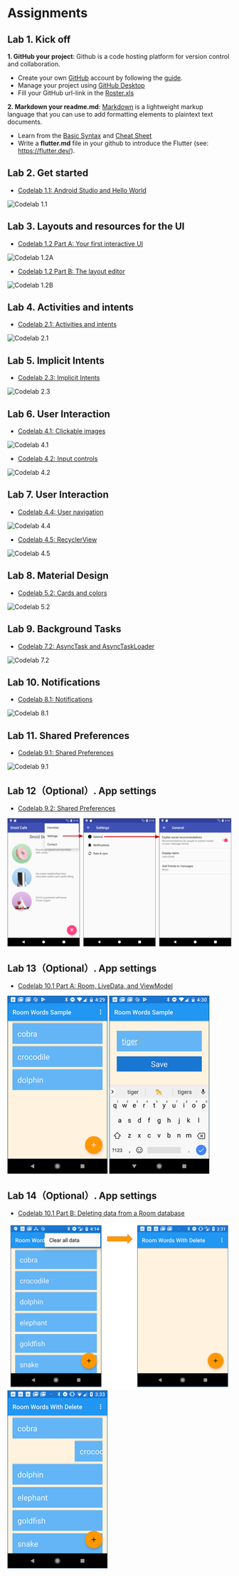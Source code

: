 # Assignments

## Lab 1. Kick off
<strong>1. GitHub your project</strong>: Github is a code hosting platform for version control and collaboration.

- Create your own [GitHub](https://github.com/) account by following the [guide](https://guides.github.com/activities/hello-world/).
- Manage your project using [GitHub Desktop](https://desktop.github.com/)
- Fill your GitHub url-link in the [Roster.xls](https://docs.qq.com/sheet/DRk1iYXJvd0FPdHNX)

<strong>2. Markdown your readme.md</strong>: [Markdown](https://www.markdownguide.org/) is a lightweight markup language that you can use to add formatting elements to plaintext text documents. 
- Learn from the [Basic Syntax](https://www.markdownguide.org/basic-syntax/) and [Cheat Sheet](https://www.markdownguide.org/cheat-sheet/)
- Write a <strong>flutter.md</strong> file in your github to introduce the Flutter (see: https://flutter.dev/).


## Lab 2. Get started
- [Codelab 1.1: Android Studio and Hello World](https://codelabs.developers.google.com/codelabs/android-training-hello-world/#0)

![Codelab 1.1](./assets/cl1.1.png)

## Lab 3. Layouts and resources for the UI
- [Codelab 1.2 Part A: Your first interactive UI](https://codelabs.developers.google.com/codelabs/android-training-layout-editor-part-a/)

![Codelab 1.2A](./assets/cl1.2A.png)

- [Codelab 1.2 Part B: The layout editor](https://codelabs.developers.google.com/codelabs/android-training-layout-editor-part-b/)

![Codelab 1.2B](./assets/cl1.2B.png)

## Lab 4. Activities and intents
- [Codelab 2.1: Activities and intents](https://codelabs.developers.google.com/codelabs/android-training-create-an-activity/index.html)

![Codelab 2.1](./assets/cl2.1.png)

## Lab 5. Implicit Intents
- [Codelab 2.3: Implicit Intents](https://codelabs.developers.google.com/codelabs/android-training-activity-with-implicit-intent/)

![Codelab 2.3](./assets/cl2.3.png)


## Lab 6. User Interaction
- [Codelab 4.1: Clickable images](https://codelabs.developers.google.com/codelabs/android-training-clickable-images)

![Codelab 4.1](./assets/cl4.1.png)

- [Codelab 4.2: Input controls](https://codelabs.developers.google.com/codelabs/android-training-input-controls)

![Codelab 4.2](./assets/cl4.2.png)

## Lab 7. User Interaction
- [Codelab 4.4: User navigation](https://codelabs.developers.google.com/codelabs/android-training-provide-user-navigation)

![Codelab 4.4](./assets/cl4.4.png)

- [Codelab 4.5: RecyclerView](https://codelabs.developers.google.com/codelabs/android-training-create-recycler-view)

![Codelab 4.5](./assets/cl4.5.png)

## Lab 8. Material Design
- [Codelab 5.2: Cards and colors](https://codelabs.developers.google.com/codelabs/android-training-cards-and-colors)

![Codelab 5.2](./assets/cl5.2.png)

## Lab 9. Background Tasks
- [Codelab 7.2: AsyncTask and AsyncTaskLoader](https://developer.android.com/codelabs/android-training-asynctask-asynctaskloader)

![Codelab 7.2](./assets/cl7.2.png)

## Lab 10. Notifications
- [Codelab 8.1: Notifications](https://developer.android.com/codelabs/android-training-notifications)

![Codelab 8.1](./assets/cl8.1.png)

## Lab 11. Shared Preferences
- [Codelab 9.1: Shared Preferences](https://developer.android.com/codelabs/android-training-shared-preferences)

![Codelab 9.1](./assets/cl9.1.png)

## Lab 12（Optional）. App settings
- [Codelab 9.2: Shared Preferences](https://developer.android.com/codelabs/android-training-adding-settings-to-app)

![Codelab 9.2](./assets/cl9.2.png)

## Lab 13（Optional）. App settings
- [Codelab 10.1 Part A: Room, LiveData, and ViewModel](https://developer.android.com/codelabs/android-training-livedata-viewmodel)

![Codelab 10.1 Part A](./assets/cl10.1A1.png)
![Codelab 10.1 Part A](./assets/cl10.1A2.png)

## Lab 14（Optional）. App settings
- [Codelab 10.1 Part B: Deleting data from a Room database](https://developer.android.com/codelabs/android-training-room-delete-data)

![Codelab 10.1 Part B](./assets/cl10.1B1.png)
![Codelab 10.1 Part B](./assets/cl10.1B2.png)